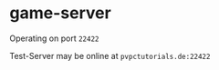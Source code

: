 game-server
===========

Operating on port `22422`

Test-Server may be online at `pvpctutorials.de:22422`
